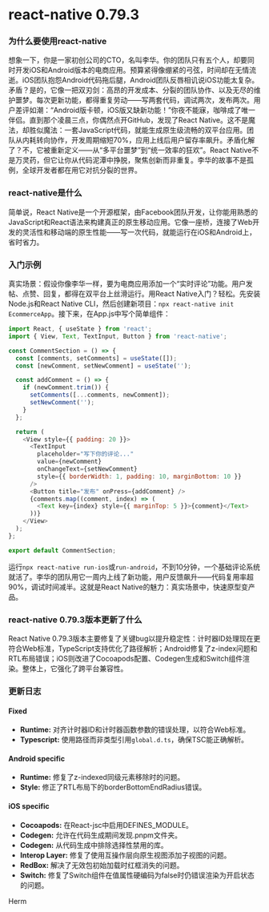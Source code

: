 # react-native 0.79.3
### 为什么要使用react-native

想象一下，你是一家初创公司的CTO，名叫李华。你的团队只有五个人，却要同时开发iOS和Android版本的电商应用。预算紧得像绷紧的弓弦，时间却在无情流逝。iOS团队抱怨Android代码拖后腿，Android团队反唇相讥说iOS功能太复杂。矛盾？是的，它像一把双刃剑：高昂的开发成本、分裂的团队协作、以及无尽的维护噩梦。每次更新功能，都得重复劳动——写两套代码，调试两次，发布两次。用户差评如潮：“Android版卡顿，iOS版又缺新功能！”你夜不能寐，咖啡成了唯一伴侣。直到那个凌晨三点，你偶然点开GitHub，发现了React Native。这不是魔法，却胜似魔法：一套JavaScript代码，就能生成原生级流畅的双平台应用。团队从内耗转向协作，开发周期缩短70%，应用上线后用户留存率飙升。矛盾化解了？不，它被重新定义——从“多平台噩梦”到“统一效率的狂欢”。React Native不是万灵药，但它让你从代码泥潭中挣脱，聚焦创新而非重复。李华的故事不是孤例，全球开发者都在用它对抗分裂的世界。

### react-native是什么

简单说，React Native是一个开源框架，由Facebook团队开发，让你能用熟悉的JavaScript和React语法来构建真正的原生移动应用。它像一座桥，连接了Web开发的灵活性和移动端的原生性能——写一次代码，就能运行在iOS和Android上，省时省力。

### 入门示例

真实场景：假设你像李华一样，要为电商应用添加一个“实时评论”功能。用户发帖、点赞、回复，都得在双平台上丝滑运行。用React Native入门？轻松。先安装Node.js和React Native CLI，然后创建新项目：`npx react-native init EcommerceApp`。接下来，在App.js中写个简单组件：

```javascript
import React, { useState } from 'react';
import { View, Text, TextInput, Button } from 'react-native';

const CommentSection = () => {
  const [comments, setComments] = useState([]);
  const [newComment, setNewComment] = useState('');

  const addComment = () => {
    if (newComment.trim()) {
      setComments([...comments, newComment]);
      setNewComment('');
    }
  };

  return (
    <View style={{ padding: 20 }}>
      <TextInput
        placeholder="写下你的评论..."
        value={newComment}
        onChangeText={setNewComment}
        style={{ borderWidth: 1, padding: 10, marginBottom: 10 }}
      />
      <Button title="发布" onPress={addComment} />
      {comments.map((comment, index) => (
        <Text key={index} style={{ marginTop: 5 }}>{comment}</Text>
      ))}
    </View>
  );
};

export default CommentSection;
```

运行`npx react-native run-ios`或`run-android`，不到10分钟，一个基础评论系统就活了。李华的团队用它一周内上线了新功能，用户反馈飙升——代码复用率超90%，调试时间减半。这就是React Native的魅力：真实场景中，快速原型变产品。

### react-native 0.79.3版本更新了什么

React Native 0.79.3版本主要修复了关键bug以提升稳定性：计时器ID处理现在更符合Web标准，TypeScript支持优化了路径解析；Android修复了z-index问题和RTL布局错误；iOS则改进了Cocoapods配置、Codegen生成和Switch组件渲染。整体上，它强化了跨平台兼容性。

### 更新日志

#### Fixed
- **Runtime:** 对齐计时器ID和计时器函数参数的错误处理，以符合Web标准。
- **Typescript:** 使用路径而非类型引用`global.d.ts`，确保TSC能正确解析。

#### Android specific
- **Runtime:** 修复了z-indexed同级元素移除时的问题。
- **Style:** 修正了RTL布局下的borderBottomEndRadius错误。

#### iOS specific
- **Cocoapods:** 在React-jsc中启用DEFINES_MODULE。
- **Codegen:** 允许在代码生成期间发现.pnpm文件夹。
- **Codegen:** 从代码生成中排除选择性禁用的库。
- **Interop Layer:** 修复了使用互操作层向原生视图添加子视图的问题。
- **RedBox:** 解决了无效包初始加载时红框消失的问题。
- **Switch:** 修复了Switch组件在值属性硬编码为false时仍错误渲染为开启状态的问题。

Herm